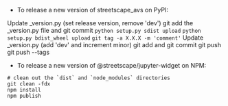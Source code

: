 - To release a new version of streetscape_avs on PyPI:

Update _version.py (set release version, remove 'dev')
git add the _version.py file and git commit
`python setup.py sdist upload`
`python setup.py bdist_wheel upload`
`git tag -a X.X.X -m 'comment'`
Update _version.py (add 'dev' and increment minor)
git add and git commit
git push
git push --tags

- To release a new version of @streetscape/jupyter-widget on NPM:

```
# clean out the `dist` and `node_modules` directories
git clean -fdx
npm install
npm publish
```
